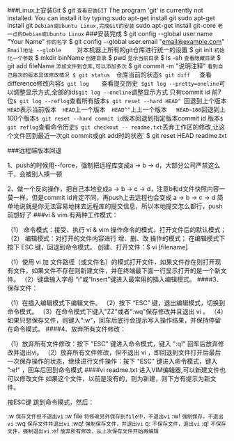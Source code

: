 ###Linux上安装Git
$ git `查看安装GIT`
The program 'git' is currently not installed. You can install it by typing:sudo apt-get install git
sudo apt-get install git `Debian或Ubuntu Linux,完成Git的安装`
sudo apt-get install git-core `老一点的Debian或Ubuntu Linux`
###安装完成
$ git config --global user.name "Your Name" `你的名字`
$ git config --global user.email "email@example.com"  `Email地址
--globle     `对本机器上所有的git仓库进行统一的设置
$ git init   `初始化一个参数`
$ mkdir binName  `创建目录`
$ pwd        `显示当前目录`
$ ls -ah     `查看隐藏目录`
$ git add fileName `添加文件到仓库,可以添加多次`
$ git commit -m "说明注释"  	`看到自己每次的版本具体修改情况
$ git status  `仓库当前的状态`
$ git diff 	  `查看difference修改内容`
$ git log	  `查看提交历史`  $git log --pretty=oneline `可以调整显示方式,全部的id` $git log --oneline `调整显示方式 只有commit id 前7位`
$ git log --reflog `查看所有版本`
$ git reset --hard HEAD^  `回退到上个版本`      HEAD`表示当前版本`  HEAD`上一个版本`  HEAD^^`上上一个版本`   HEAD~100`回退到上100个版本`
$ git reset --hard commit id `版本回退到指定版本commit id 版本`
$ git reflog `查看命令历史`
$ git checkout -- readme.txt `丢弃工作区的修改,让这个文件回到最近一次git commit或git add时的状态`
$ git reset HEAD readme.txt

###远程端版本回退

1、push的时候用--force，强制把远程库变成a -> b -> d，大部分公司严禁这么干，会被别人揍一顿

2、做一个反向操作，把自己本地变成a -> b -> c -> d，注意b和d文件快照内容一莫一样，但是commit id肯定不同，再push上去远程也会变成 a -> b -> c -> d
简单地说就是你无法容易地抹去远程库的提交信息，所以本地提交怎么都行，push前想好了
###vi & vim 有两种工作模式：

（1） 命令模式：接受、执行 vi & vim 操作命令的模式，打开文件后的默认模式；
（2） 编辑模式：对打开的文件内容进行 增、删、改 操作的模式； 在编辑模式下按下 ESC 键，回退到命令模式。
创建、打开文件：$ vi [filename]

（1）使用 vi 加 文件路径（或文件名）的模式打开文件，如果文件存在则打开现有文件，如果文件不存在则新建文件，并在终端最下面一行显示打开的是一个新文件。
（2）键盘输入字母 “i”或“Insert”键进入最常用的插入编辑模式。
####3、保存文件：

（1）在插入编辑模式下编辑文件。
（2）按下 “ESC” 键，退出编辑模式，切换到命令模式。
（3）在命令模式下键入"ZZ"或者":wq"保存修改并且退出 vi 。
（4）如果只想保存文件，则键入":w"，回车后底行会提示写入操作结果，并保持停留在命令模式。
####4、放弃所有文件修改：

（1）放弃所有文件修改：按下 "ESC" 键进入命令模式，键入 ":q!" 回车后放弃修改并退出vi。
（2）放弃所有文件修改，但不退出 vi ，即回退到文件打开后最后一次保存操作的状态，继续进行文件操作：按下 "ESC" 键进入命令模式，键入 ":e!" ，回车后回到命令模式
####vi readme.txt
进入VIM编辑器,可以新建文件也可以修改文件
如果这个文件，以前是没有的，则为新建，则下方有提示为新文件。

按ESC键 跳到命令模式，然后：

:w `保存文件但不退出vi`
:w file `将修改另外保存到file中，不退出vi`
:w! `强制保存，不退出vi`
:wq `保存文件并退出vi`
:wq! `强制保存文件，并退出vi`
q: `不保存文件，退出vi`
:q! `不保存文件，强制退出vi`
:e! `放弃所有修改，从上次保存文件开始再编辑`
